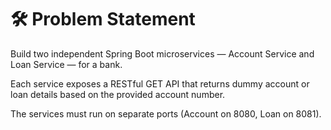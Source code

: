 # 🛠️ Problem Statement
Build two independent Spring Boot microservices — Account Service and Loan Service — for a bank. 

Each service exposes a RESTful GET API that returns dummy account or loan details based on the provided account number.

The services must run on separate ports (Account on 8080, Loan on 8081).

